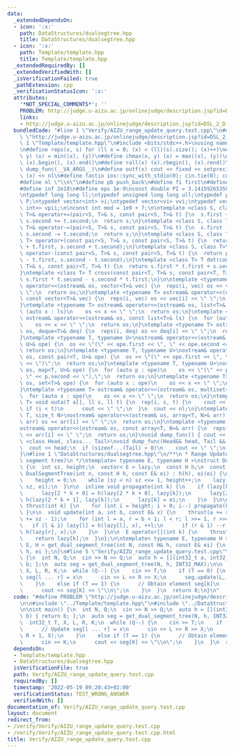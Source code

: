 ```yaml
---
data:
  _extendedDependsOn:
  - icon: ':x:'
    path: DataStructures/dualsegtree.hpp
    title: DataStructures/dualsegtree.hpp
  - icon: ':x:'
    path: Template/template.hpp
    title: Template/template.hpp
  _extendedRequiredBy: []
  _extendedVerifiedWith: []
  _isVerificationFailed: true
  _pathExtension: cpp
  _verificationStatusIcon: ':x:'
  attributes:
    '*NOT_SPECIAL_COMMENTS*': ''
    PROBLEM: http://judge.u-aizu.ac.jp/onlinejudge/description.jsp?id=DSL_2_D
    links:
    - http://judge.u-aizu.ac.jp/onlinejudge/description.jsp?id=DSL_2_D
  bundledCode: "#line 1 \"Verify/AIZU_range_update_query.test.cpp\"\n#define PROBLEM\
    \ \"http://judge.u-aizu.ac.jp/onlinejudge/description.jsp?id=DSL_2_D\"\n\n#line\
    \ 1 \"Template/template.hpp\"\n#include <bits/stdc++.h>\nusing namespace std;\n\
    \n#define reps(x, s) for (ll x = 0; (x) < (ll)(s).size(); (x)++)\n#define chmin(x,\
    \ y) (x) = min((x), (y))\n#define chmax(x, y) (x) = max((x), (y))\n#define all(x)\
    \ (x).begin(), (x).end()\n#define rall(x) (x).rbegin(), (x).rend()\n#define outl(...)\
    \ dump_func(__VA_ARGS__)\n#define outf(x) cout << fixed << setprecision(16) <<\
    \ (x) << nl\n#define fastio ios::sync_with_stdio(0); cin.tie(0); cout.tie(0)\n\
    #define nl \"\\n\"\n#define pb push_back\n#define fi first\n#define se second\n\
    #define inf 2e18\n#define eps 1e-9\nconst double PI = 3.1415926535897932384626433;\n\
    \ntypedef long long ll;\ntypedef unsigned long long ull;\ntypedef pair<ll, ll>\
    \ P;\ntypedef vector<int> vi;\ntypedef vector<vi> vvi;\ntypedef vector<pair<int,\
    \ int>> vpii;\n\nconst int mod = 1e9 + 7;\n\ntemplate <class S, class T>\npair<S,\
    \ T>& operator+=(pair<S, T>& s, const pair<S, T>& t) {\n  s.first += t.first,\
    \ s.second += t.second;\n  return s;\n}\ntemplate <class S, class T>\npair<S,\
    \ T>& operator-=(pair<S, T>& s, const pair<S, T>& t) {\n  s.first -= t.first,\
    \ s.second -= t.second;\n  return s;\n}\ntemplate <class S, class T>\npair<S,\
    \ T> operator+(const pair<S, T>& s, const pair<S, T>& t) {\n  return pair<S, T>(s.first\
    \ + t.first, s.second + t.second);\n}\ntemplate <class S, class T>\npair<S, T>\
    \ operator-(const pair<S, T>& s, const pair<S, T>& t) {\n  return pair<S, T>(s.first\
    \ - t.first, s.second - t.second);\n}\ntemplate <class T> T dot(const pair<T,\
    \ T>& s, const pair<T, T>& t) {\n  return s.first * t.first + s.second * t.second;\n\
    }\ntemplate <class T> T cross(const pair<T, T>& s, const pair<T, T>& t) {\n  return\
    \ s.first * t.second - s.second * t.first;\n}\n\ntemplate <typename T> ostream&\
    \ operator<<(ostream& os, vector<T>& vec) {\n  reps(i, vec) os << vec[i] << \"\
    \ \";\n  return os;\n}\ntemplate <typename T> ostream& operator<<(ostream& os,\
    \ const vector<T>& vec) {\n  reps(i, vec) os << vec[i] << \" \";\n  return os;\n\
    }\ntemplate <typename T> ostream& operator<<(ostream& os, list<T>& ls) {\n  for\
    \ (auto x : ls)\n    os << x << \" \";\n  return os;\n}\ntemplate <typename T>\
    \ ostream& operator<<(ostream& os, const list<T>& ls) {\n  for (auto x : ls)\n\
    \    os << x << \" \";\n  return os;\n}\ntemplate <typename T> ostream& operator<<(ostream&\
    \ os, deque<T>& deq) {\n  reps(i, deq) os << deq[i] << \" \";\n  return os;\n\
    }\ntemplate <typename T, typename U>\nostream& operator<<(ostream& os, pair<T,\
    \ U>& ope) {\n  os << \"(\" << ope.first << \", \" << ope.second << \")\";\n \
    \ return os;\n}\ntemplate <typename T, typename U>\nostream& operator<<(ostream&\
    \ os, const pair<T, U>& ope) {\n  os << \"(\" << ope.first << \", \" << ope.second\
    \ << \")\";\n  return os;\n}\ntemplate <typename T, typename U>\nostream& operator<<(ostream&\
    \ os, map<T, U>& ope) {\n  for (auto p : ope)\n    os << \"(\" << p.first << \"\
    , \" << p.second << \"),\";\n  return os;\n}\ntemplate <typename T> ostream& operator<<(ostream&\
    \ os, set<T>& ope) {\n  for (auto x : ope)\n    os << x << \" \";\n  return os;\n\
    }\ntemplate <typename T> ostream& operator<<(ostream& os, multiset<T>& ope) {\n\
    \  for (auto x : ope)\n    os << x << \" \";\n  return os;\n}\ntemplate <typename\
    \ T> void outa(T a[], ll s, ll t) {\n  rep(i, s, t) {\n    cout << a[i];\n   \
    \ if (i < t)\n      cout << \" \";\n  }\n  cout << nl;\n}\ntemplate <typename\
    \ T, size_t N>\nostream& operator<<(ostream& os, array<T, N>& arr) {\n  reps(i,\
    \ arr) os << arr[i] << \" \";\n  return os;\n}\ntemplate <typename T, size_t N>\n\
    ostream& operator<<(ostream& os, const array<T, N>& arr) {\n  reps(i, arr) os\
    \ << arr[i] << \" \";\n  return os;\n}\nvoid dump_func() { cout << nl; }\ntemplate\
    \ <class Head, class... Tail>\nvoid dump_func(Head&& head, Tail &&...tail) {\n\
    \  cout << head;\n  if (sizeof...(Tail) > 0)\n    cout << \" \";\n  dump_func(std::move(tail)...);\n\
    }\n#line 1 \"DataStructures/dualsegtree.hpp\"\n/**\n * Range Update Query (dual\
    \ segment tree)\n */\ntemplate< typename E, typename H >\nstruct DualSegmentTree\
    \ {\n  int sz, height;\n  vector< E > lazy;\n  const H h;\n  const E ei;\n\n \
    \ DualSegmentTree(int n, const H h, const E& ei) : h(h), ei(ei) {\n    sz = 1;\n\
    \    height = 0;\n    while (sz < n) sz <<= 1, height++;\n    lazy.assign(2 *\
    \ sz, ei);\n  }\n\n  inline void propagate(int k) {\n    if (lazy[k] != ei) {\n\
    \      lazy[2 * k + 0] = h(lazy[2 * k + 0], lazy[k]);\n      lazy[2 * k + 1] =\
    \ h(lazy[2 * k + 1], lazy[k]);\n      lazy[k] = ei;\n    }\n  }\n\n  inline void\
    \ thrust(int k) {\n    for (int i = height; i > 0; i--) propagate(k >> i);\n \
    \ }\n\n  void update(int a, int b, const E& x) {\n    thrust(a += sz);\n    thrust(b\
    \ += sz - 1);\n    for (int l = a, r = b + 1; l < r; l >>= 1, r >>= 1) {\n   \
    \   if (l & 1) lazy[l] = h(lazy[l], x), ++l;\n      if (r & 1) --r, lazy[r] =\
    \ h(lazy[r], x);\n    }\n  }\n\n  E operator[](int k) {\n    thrust(k += sz);\n\
    \    return lazy[k];\n  }\n};\n\ntemplate< typename E, typename H >\nDualSegmentTree<\
    \ E, H > get_dual_segment_tree(int N, const H& h, const E& ei) {\n  return { N,\
    \ h, ei };\n}\n#line 5 \"Verify/AIZU_range_update_query.test.cpp\"\n\nint main()\
    \ {\n  int N, Q;\n  cin >> N >> Q;\n  auto h = [](int32_t a, int32_t b) { return\
    \ b; };\n  auto seg = get_dual_segment_tree(N, h, INT32_MAX);\n\n  int32_t T,\
    \ X, L, R, K;\n  while (Q--) {\n    cin >> T;\n    if (T == 0) {\n      // Update\
    \ seg[l ... r] = x\n      cin >> L >> R >> X;\n      seg.update(L, R + 1, X);\n\
    \    }\n    else if (T == 1) {\n      // Obtain element seg[k]\n      cin >> K;\n\
    \      cout << seg[K] << \"\\n\";\n    }\n  }\n  return 0;\n}\n"
  code: "#define PROBLEM \"http://judge.u-aizu.ac.jp/onlinejudge/description.jsp?id=DSL_2_D\"\
    \n\n#include \"../Template/template.hpp\"\n#include \"../DataStructures/dualsegtree.hpp\"\
    \n\nint main() {\n  int N, Q;\n  cin >> N >> Q;\n  auto h = [](int32_t a, int32_t\
    \ b) { return b; };\n  auto seg = get_dual_segment_tree(N, h, INT32_MAX);\n\n\
    \  int32_t T, X, L, R, K;\n  while (Q--) {\n    cin >> T;\n    if (T == 0) {\n\
    \      // Update seg[l ... r] = x\n      cin >> L >> R >> X;\n      seg.update(L,\
    \ R + 1, X);\n    }\n    else if (T == 1) {\n      // Obtain element seg[k]\n\
    \      cin >> K;\n      cout << seg[K] << \"\\n\";\n    }\n  }\n  return 0;\n}"
  dependsOn:
  - Template/template.hpp
  - DataStructures/dualsegtree.hpp
  isVerificationFile: true
  path: Verify/AIZU_range_update_query.test.cpp
  requiredBy: []
  timestamp: '2022-05-19 09:20:43+02:00'
  verificationStatus: TEST_WRONG_ANSWER
  verifiedWith: []
documentation_of: Verify/AIZU_range_update_query.test.cpp
layout: document
redirect_from:
- /verify/Verify/AIZU_range_update_query.test.cpp
- /verify/Verify/AIZU_range_update_query.test.cpp.html
title: Verify/AIZU_range_update_query.test.cpp
---
```

